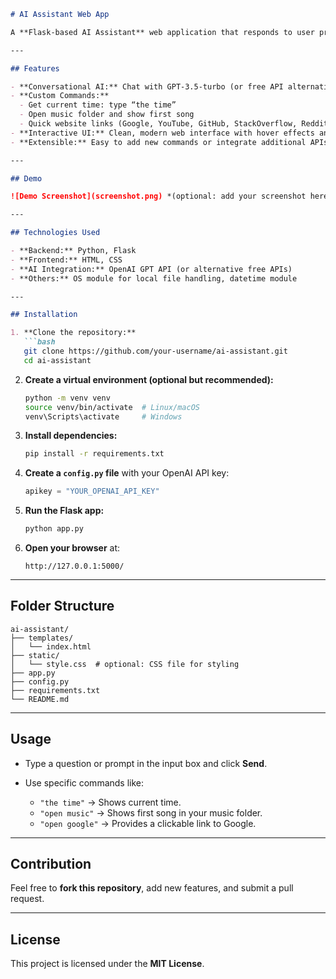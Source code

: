 ````markdown
# AI Assistant Web App

A **Flask-based AI Assistant** web application that responds to user prompts using OpenAI's GPT models (or optional free APIs) and performs additional tasks like showing current time, opening music files, and providing quick links to popular websites.

---

## Features

- **Conversational AI:** Chat with GPT-3.5-turbo (or free API alternatives).
- **Custom Commands:**
  - Get current time: type “the time”
  - Open music folder and show first song
  - Quick website links (Google, YouTube, GitHub, StackOverflow, Reddit)
- **Interactive UI:** Clean, modern web interface with hover effects and responsive design.
- **Extensible:** Easy to add new commands or integrate additional APIs.

---

## Demo

![Demo Screenshot](screenshot.png) *(optional: add your screenshot here)*

---

## Technologies Used

- **Backend:** Python, Flask
- **Frontend:** HTML, CSS
- **AI Integration:** OpenAI GPT API (or alternative free APIs)
- **Others:** OS module for local file handling, datetime module

---

## Installation

1. **Clone the repository:**
   ```bash
   git clone https://github.com/your-username/ai-assistant.git
   cd ai-assistant
````

2. **Create a virtual environment (optional but recommended):**

   ```bash
   python -m venv venv
   source venv/bin/activate  # Linux/macOS
   venv\Scripts\activate     # Windows
   ```

3. **Install dependencies:**

   ```bash
   pip install -r requirements.txt
   ```

4. **Create a `config.py` file** with your OpenAI API key:

   ```python
   apikey = "YOUR_OPENAI_API_KEY"
   ```

5. **Run the Flask app:**

   ```bash
   python app.py
   ```

6. **Open your browser** at:

   ```
   http://127.0.0.1:5000/
   ```

---

## Folder Structure

```
ai-assistant/
├── templates/
│   └── index.html
├── static/
│   └── style.css  # optional: CSS file for styling
├── app.py
├── config.py
├── requirements.txt
└── README.md
```

---

## Usage

* Type a question or prompt in the input box and click **Send**.
* Use specific commands like:

  * `"the time"` → Shows current time.
  * `"open music"` → Shows first song in your music folder.
  * `"open google"` → Provides a clickable link to Google.

---

## Contribution

Feel free to **fork this repository**, add new features, and submit a pull request.

---

## License

This project is licensed under the **MIT License**.

```

